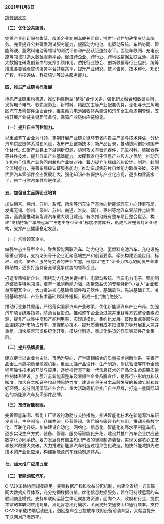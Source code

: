 **2021年11月6日**

[跳转到原文](https://www.jiangsu.gov.cn/art/2021/11/24/art_46144_10124132.html)

**（三）优化公共服务。**

完善企业创新服务体系，覆盖企业初创与成长阶段，提供针对性的政策支持与服务。完善提升公共研发测试服务能力，提高动力电池、电驱动系统、车路协同、智能驾驶、氢燃料电池等领域的测试评价和产品认证服务水平。围绕车联网、充电设施等领域打造大数据服务平台，促进跨企业、跨行业、跨地区数据互联互通，发挥大数据在研发创新中的支撑引领作用。依托行业协会、创新联盟等行业组织，统筹推进各类省级咨询服务平台共建共享，提升产业研究、技术咨询、技术孵化、知识产权、科技评估、科技培训等公共服务能力。  

#### 四、推进产业链协同发展

抢抓产业链重构机遇，推动构建新型“整零”合作关系，强化研发融合和数据协同，发挥电子电气、软件服务业、新材料、精密加工等产业配套优势，深化与长三角地区汽车及零部件企业合作，推进动力电池回收体系建设和汽车全生命周期管理，支持开展产业链关键环节备份，保障产业链供应链稳定。

**（一）提升自主可控能力。**

以重点整车企业为引领，定期开展产业链关键环节省内自主产品与技术评估，分析汽车供应链体系潜在风险，发布产业链新技术、新产品目录，推动协同创新和国产化替代。汇聚产业链上下游创新资源，协同攻关基础元器件、先进材料、精密器件等共性技术，提升汽车产业基础能力。发挥我省电子信息产业和人才优势，推动汽车和电子信息产业协同创新和产业链对接，着力提升车规级芯片设计、制造、封测全流程能力，完善车规级认证服务能力，推动车规级芯片自给能力取得突破。支持优质汽车零部件企业发展壮大，强化知识产权保护与产业化应用，逐步构建高水平、自主可控汽车供应链体系。

#### 五、加强自主品牌企业培育

加快南京、徐州、苏州、盐城、扬州等汽车生产基地向新能源汽车方向转型布局，发挥无锡、徐州、常州、苏州、南通、淮安、镇江、泰州等地汽车零部件比较优势，高质量推动新能源汽车重大项目建设，有序推动既有整车项目整合盘活，构建“专精特新”“单项冠军”“生态主导型企业”梯度培育体系，形成合理完善的企业结构，支撑产业健康稳定发展。

（一）培育领军企业。

做强生态主导型企业。聚焦智能网联汽车、动力电池、氢燃料电池汽车、充电设施等重点领域，支持龙头骨干企业汇聚高端生产和创新要素，牵头构建涵盖应用、标准、测试、安全、服务等完善的产业生态，形成以“链主”企业为核心的网状产业集群结构，逐步打造具备全球竞争优势的领军企业。

打造专精特新企业。围绕动力电池关键材料、电驱动系统、汽车电力电子、智能制造装备等特色领域，培育一批创新能力强、质量效益优的专精特新“小巨人”企业和单项冠军企业，大力推进核心基础零部件和元器件、基础软件、先进基础工艺、关键基础材料、产业技术基础领域补短板，形成一批“独门绝技”。

推动行业兼并重组。严格落实国家汽车产业政策，优化新能源汽车产业布局，加强汽车项目统筹指导，防范盲目投资。推动整车企业通过兼并重组等方式整合要素资源，提升产业集中度和产能利用率，实现规模化、集约化发展。鼓励重点零部件企业围绕提升市场占有率、掌握核心技术、提升质量和成本把控能力等开展重大兼并重组，加快培育形成系统化开发、模块化制造、集成化供货的汽车零部件产业集群。

**（二）提升品牌质量。**

建立健全以企业为主体、市场为导向、产学研相结合的质量技术创新体系，完善产品全生命周期质量溯源机制。重点加强产品设计、生产制造、测试验证等环节全流程可靠性技术的开发与应用，逐步推行基于新一代信息技术的产品全生命周期质量控制体系建设。加强江苏新能源整车及零部件企业品牌宣传，提高行业影响力和认知度。加大自主知识产权品牌保护力度，建设有利于自主品牌发展的长效机制和良好环境。充分利用国际产业合作、重大活动等机会推广自主品牌，打造一批国际知名的新能源汽车及零部件品牌。

**（三）推进智能制造。**

完善智能车间、智能工厂建设的激励与支持措施，推进智能化技术在新能源汽车研发设计、生产制造、仓储物流、经营管理、售后服务等环节的应用，推动设备数字化、互联化升级。加快建设自动化、网络化、信息化、智能化的高水平制造车间，逐步实现生产方式、装备、管理、服务等智能化升级，建设并推广汽车企业供应链数字化协同系统。着力发展具有自主知识产权的智能制造装备，实现关键核心工艺和技术的重大突破。大力推进新能源汽车制造过程绿色化改造，加快节能减排先进技术的产业化应用，构建新能源汽车绿色制造体系。

#### 七、加大推广应用力度

**（二）智能网联汽车。**

C-V2X车路协同规模应用。完善数据产权和收益分配机制，构建全省统一的车联网大数据交互体系，充分挖掘数据价值，优化信息数据服务，建立可持续运营的车联网商业模式。支持车联网运营主体汇聚各方资源，面向个人、政府和行业，提供丰富的车联网应用场景，满足智慧出行需求，全面提升交通安全和通行效率。支持C-V2X车载终端后装应用，鼓励整车企业投放车联网设备前装车型，大幅度提升车联网用户渗透率。